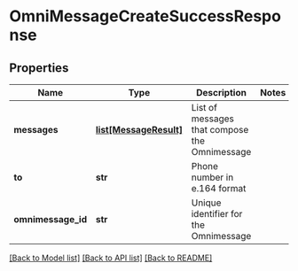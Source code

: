 # OmniMessageCreateSuccessResponse

## Properties
Name | Type | Description | Notes
------------ | ------------- | ------------- | -------------
**messages** | [**list[MessageResult]**](MessageResult.md) | List of messages that compose the Omnimessage | 
**to** | **str** | Phone number in e.164 format | 
**omnimessage_id** | **str** | Unique identifier for the Omnimessage | 

[[Back to Model list]](../README.md#documentation-for-models) [[Back to API list]](../README.md#documentation-for-api-endpoints) [[Back to README]](../README.md)


